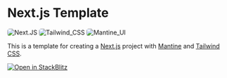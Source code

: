 # Next.js Template

<p float="left">
    <img src="https://img.shields.io/badge/Next.JS-121212?style=for-the-badge&logo=nextdotjs&logoColor=white" alt="Next.JS" style="border-radius: 5px">
    <img src="https://img.shields.io/badge/Tailwind_CSS-38bdf8?style=for-the-badge&logo=tailwind-css&logoColor=white" alt="Tailwind_CSS" style="border-radius: 5px">
    <img src="https://img.shields.io/badge/Mantine_UI-339af0?style=for-the-badge&logo=mantine&logoColor=white" alt="Mantine_UI" style="border-radius: 5px">
</p>

This is a template for creating a [Next.js](https://nextjs.org/) project with [Mantine](https://mantine.dev/) and [Tailwind CSS](https://tailwindcss.com/).


[![Open in StackBlitz](https://developer.stackblitz.com/img/open_in_stackblitz.svg)](https://stackblitz.com/github/https://github.com/Taimoor-Tariq/nextjs-template)